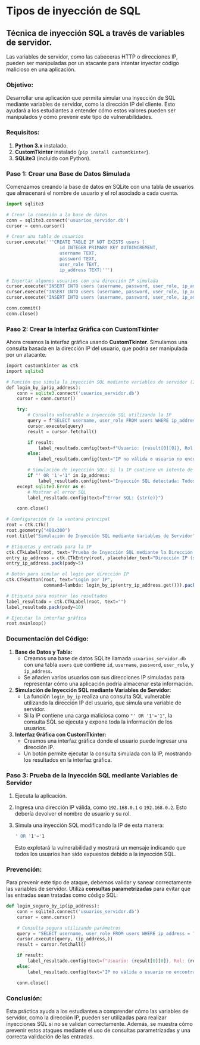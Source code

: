 # **Tipos de inyección de SQL**

## Técnica de inyección SQL a través de variables de servidor. 

Las variables de servidor, como las cabeceras HTTP o direcciones IP, pueden ser manipuladas por un atacante para intentar inyectar código malicioso en una aplicación.

### **Objetivo:**

Desarrollar una aplicación que permita simular una inyección de SQL mediante variables de servidor, como la dirección IP del cliente. Esto ayudará a los estudiantes a entender cómo estos valores pueden ser manipulados y cómo prevenir este tipo de vulnerabilidades.

### **Requisitos:**

1. **Python 3.x** instalado.
2. **CustomTkinter** instalado (`pip install customtkinter`).
3. **SQLite3** (incluido con Python).

### **Paso 1: Crear una Base de Datos Simulada**

Comenzamos creando la base de datos en SQLite con una tabla de usuarios que almacenará el nombre de usuario y el rol asociado a cada cuenta.

```python
import sqlite3

# Crear la conexión a la base de datos
conn = sqlite3.connect('usuarios_servidor.db')
cursor = conn.cursor()

# Crear una tabla de usuarios
cursor.execute('''CREATE TABLE IF NOT EXISTS users (
                    id INTEGER PRIMARY KEY AUTOINCREMENT,
                    username TEXT,
                    password TEXT,
                    user_role TEXT,
                    ip_address TEXT)''')

# Insertar algunos usuarios con una dirección IP simulada
cursor.execute("INSERT INTO users (username, password, user_role, ip_address) VALUES ('admin', 'admin123', 'admin', '192.168.0.1')")
cursor.execute("INSERT INTO users (username, password, user_role, ip_address) VALUES ('usuario1', 'pass123', 'usuario', '192.168.0.2')")
cursor.execute("INSERT INTO users (username, password, user_role, ip_address) VALUES ('usuario2', 'micontraseña', 'usuario', '192.168.0.3')")

conn.commit()
conn.close()
```

### **Paso 2: Crear la Interfaz Gráfica con CustomTkinter**

Ahora creamos la interfaz gráfica usando **CustomTkinter**. Simulamos una consulta basada en la dirección IP del usuario, que podría ser manipulada por un atacante.

```php
import customtkinter as ctk
import sqlite3

# Función que simula la inyección SQL mediante variables de servidor (IP en este caso)
def login_by_ip(ip_address):
    conn = sqlite3.connect('usuarios_servidor.db')
    cursor = conn.cursor()

    try:
        # Consulta vulnerable a inyección SQL utilizando la IP
        query = f"SELECT username, user_role FROM users WHERE ip_address = '{ip_address}'"
        cursor.execute(query)
        result = cursor.fetchall()

        if result:
            label_resultado.config(text=f"Usuario: {result[0][0]}, Rol: {result[0][1]}")
        else:
            label_resultado.config(text="IP no válida o usuario no encontrado")

        # Simulación de inyección SQL: Si la IP contiene un intento de inyección
        if "' OR '1'='1" in ip_address:
            label_resultado.config(text="Inyección SQL detectada: Todos los usuarios expuestos")
    except sqlite3.Error as e:
        # Mostrar el error SQL
        label_resultado.config(text=f"Error SQL: {str(e)}")

    conn.close()

# Configuración de la ventana principal
root = ctk.CTk()
root.geometry("400x300")
root.title("Simulación de Inyección SQL mediante Variables de Servidor")

# Etiquetas y entrada para la IP
ctk.CTkLabel(root, text="Prueba de Inyección SQL mediante la Dirección IP").pack(pady=10)
entry_ip_address = ctk.CTkEntry(root, placeholder_text="Dirección IP (servidor)")
entry_ip_address.pack(pady=5)

# Botón para simular el login por dirección IP
ctk.CTkButton(root, text="Login por IP", 
              command=lambda: login_by_ip(entry_ip_address.get())).pack(pady=10)

# Etiqueta para mostrar los resultados
label_resultado = ctk.CTkLabel(root, text="")
label_resultado.pack(pady=10)

# Ejecutar la interfaz gráfica
root.mainloop()
```

### **Documentación del Código:**

1. **Base de Datos y Tabla:**
   - Creamos una base de datos SQLite llamada `usuarios_servidor.db` con una tabla `users` que contiene `id`, `username`, `password`, `user_role`, y `ip_address`.
   - Se añaden varios usuarios con sus direcciones IP simuladas para representar cómo una aplicación podría almacenar esta información.
2. **Simulación de Inyección SQL mediante Variables de Servidor:**
   - La función `login_by_ip` realiza una consulta SQL vulnerable utilizando la dirección IP del usuario, que simula una variable de servidor.
   - Si la IP contiene una carga maliciosa como `"' OR '1'='1"`, la consulta SQL se ejecuta y expone toda la información de los usuarios.
3. **Interfaz Gráfica con CustomTkinter:**
   - Creamos una interfaz gráfica donde el usuario puede ingresar una dirección IP.
   - Un botón permite ejecutar la consulta simulada con la IP, mostrando los resultados en la interfaz gráfica.

### **Paso 3: Prueba de la Inyección SQL mediante Variables de Servidor**

1. Ejecuta la aplicación.

2. Ingresa una dirección IP válida, como `192.168.0.1` o `192.168.0.2`. Esto debería devolver el nombre de usuario y su rol.

3. Simula una inyección SQL modificando la IP de esta manera:

   ```bash
   ' OR '1'='1
   ```

   Esto explotará la vulnerabilidad y mostrará un mensaje indicando que todos los usuarios han sido expuestos debido a la inyección SQL.

### **Prevención:**

Para prevenir este tipo de ataque, debemos validar y sanear correctamente las variables de servidor. Utiliza **consultas parametrizadas** para evitar que las entradas sean tratadas como código SQL:

```python
def login_seguro_by_ip(ip_address):
    conn = sqlite3.connect('usuarios_servidor.db')
    cursor = conn.cursor()

    # Consulta segura utilizando parámetros
    query = "SELECT username, user_role FROM users WHERE ip_address = ?"
    cursor.execute(query, (ip_address,))
    result = cursor.fetchall()

    if result:
        label_resultado.config(text=f"Usuario: {result[0][0]}, Rol: {result[0][1]}")
    else:
        label_resultado.config(text="IP no válida o usuario no encontrado")

    conn.close()
```

### **Conclusión:**

Esta práctica ayuda a los estudiantes a comprender cómo las variables de servidor, como la dirección IP, pueden ser utilizadas para realizar inyecciones SQL si no se validan correctamente. Además, se muestra cómo prevenir estos ataques mediante el uso de consultas parametrizadas y una correcta validación de las entradas.